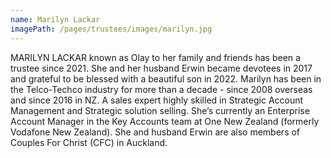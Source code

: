 ```yaml
---
name: Marilyn Lackar
imagePath: /pages/trustees/images/marilyn.jpg
---
```

MARILYN LACKAR known as Olay to her family and friends has been a trustee since 2021. She and her husband Erwin became devotees in 2017 and grateful to be blessed with a beautiful son in 2022.  Marilyn has been in the Telco-Techco industry for more than a decade - since 2008  overseas  and  since  2016  in NZ.  A 
sales expert highly skilled in  Strategic  Account  Management and Strategic solution selling. She’s currently an  Enterprise Account  Manager in the Key Accounts team at One New Zealand (formerly Vodafone New Zealand).   She and husband Erwin are also members of Couples For Christ (CFC) in Auckland.

